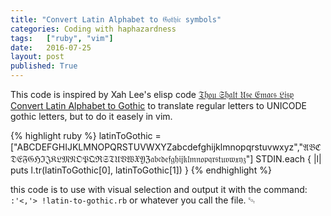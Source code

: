 ```yaml
---
title: "Convert Latin Alphabet to 𝔊𝔬𝔱𝔥𝔦𝔠 symbols"
categories: Coding with haphazardness
tags:   ["ruby", "vim"]
date:   2016-07-25
layout: post
published: True
---
```


This code is inspired by Xah Lee's elisp code [𝔗𝔥𝔬𝔲 𝔖𝔥𝔞𝔩𝔱 𝔘𝔰𝔢 𝔈𝔪𝔞𝔠𝔰 𝔏𝔦𝔰𝔭 Convert Latin Alphabet to Gothic](http://ergoemacs.org/misc/thou_shalt_use_emacs_lisp.html)
to translate regular letters to UNICODE gothic letters,
but to do it easely in vim.

{% highlight ruby %}
latinToGothic = ["ABCDEFGHIJKLMNOPQRSTUVWXYZabcdefghijklmnopqrstuvwxyz","𝔄𝔅ℭ𝔇𝔈𝔉𝔊ℌℑ𝔍𝔎𝔏𝔐𝔑𝔒𝔓𝔔ℜ𝔖𝔗𝔘𝔙𝔚𝔛𝔜ℨ𝔞𝔟𝔠𝔡𝔢𝔣𝔤𝔥𝔦𝔧𝔨𝔩𝔪𝔫𝔬𝔭𝔮𝔯𝔰𝔱𝔲𝔳𝔴𝔵𝔶𝔷"] 
STDIN.each { |l| puts l.tr(latinToGothic[0], latinToGothic[1]) }
{% endhighlight %}

this code is to use with visual selection and output it with the command: 
`:'<,'> !latin-to-gothic.rb`
or whatever you call the file.
␄
